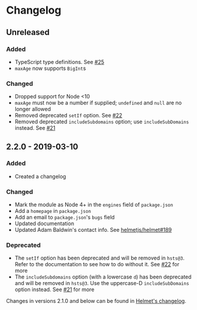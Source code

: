 # Changelog

## Unreleased
### Added
* TypeScript type definitions. See [#25](https://github.com/helmetjs/hsts/pull/25)
* `maxAge` now supports `BigInt`s

### Changed
* Dropped support for Node <10
* `maxAge` must now be a number if supplied; `undefined` and `null` are no longer allowed
* Removed deprecated `setIf` option. See [#22](https://github.com/helmetjs/hsts/issues/22)
* Removed deprecated `includeSubdomains` option; use `includeSubDomains` instead. See [#21](https://github.com/helmetjs/hsts/issues/21)

## 2.2.0 - 2019-03-10
### Added
* Created a changelog

### Changed
* Mark the module as Node 4+ in the `engines` field of `package.json`
* Add a `homepage` in `package.json`
* Add an email to `package.json`'s `bugs` field
* Updated documentation
* Updated Adam Baldwin's contact info. See [helmetjs/helmet#189](https://github.com/helmetjs/helmet/issues/189)

### Deprecated
* The `setIf` option has been deprecated and will be removed in `hsts@3`. Refer to the documentation to see how to do without it. See [#22](https://github.com/helmetjs/hsts/issues/22) for more
* The `includeSubdomains` option (with a lowercase `d`) has been deprecated and will be removed in `hsts@3`. Use the uppercase-D `includeSubDomains` option instead. See [#21](https://github.com/helmetjs/hsts/issues/21) for more

Changes in versions 2.1.0 and below can be found in [Helmet's changelog](https://github.com/helmetjs/helmet/blob/master/CHANGELOG.md).
